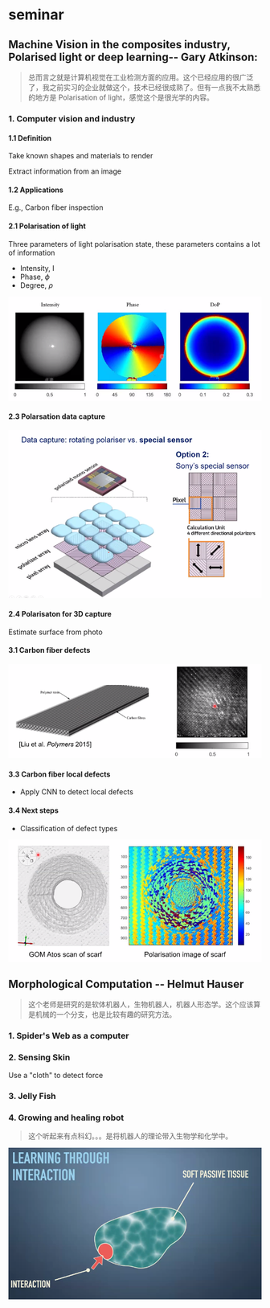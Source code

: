 # seminar

## Machine Vision in the composites industry, Polarised light or deep learning-- Gary Atkinson:

> 总而言之就是计算机视觉在工业检测方面的应用。这个已经应用的很广泛了，我之前实习的企业就做这个，技术已经很成熟了。但有一点我不太熟悉的地方是 Polarisation of light，感觉这个是很光学的内容。

### 1. Computer vision and industry

#### 1.1 Definition 

Take known shapes and materials to render 

Extract information from an image

#### 1.2 Applications

E.g., Carbon fiber inspection

#### 2.1 Polarisation of light

Three parameters of light polarisation state, these parameters contains a lot of information

- Intensity, I
- Phase, $\phi$
- Degree, $\rho$

![ ](pics/1.png)

#### 2.3 Polarsation data capture

![ ](pics/2.png)

#### 2.4 Polarisaton for 3D capture

Estimate surface from photo

#### 3.1 Carbon fiber defects

![ ](pics/3.png)

#### 3.3 Carbon fiber local defects

- Apply CNN to detect local defects

#### 3.4 Next steps 

- Classification of defect types

![ ](pics/4.png)


## Morphological Computation -- Helmut Hauser

> 这个老师是研究的是软体机器人，生物机器人，机器人形态学。这个应该算是机械的一个分支，也是比较有趣的研究方法。


### 1. Spider's Web as a computer 

### 2. Sensing Skin

Use a "cloth" to detect force

### 3. Jelly Fish

### 4. Growing and healing robot

> 这个听起来有点科幻。。。是将机器人的理论带入生物学和化学中。

![ ](pics/5.png)

